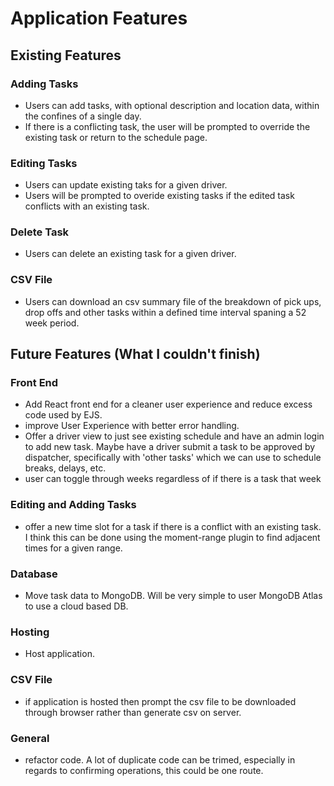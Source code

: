 # Application Features
  
  ## Existing Features

  ### Adding Tasks
  - Users can add tasks, with optional description and location data, within the confines of a single day.
  - If there is a conflicting task, the user will be prompted to override the existing task or return to the schedule page.

  ### Editing Tasks
  - Users can update existing taks for a given driver.
  - Users will be prompted to overide existing tasks if the edited task conflicts with an existing task.

  ### Delete Task
  - Users can delete an existing task for a given driver.

  ### CSV File 
  - Users can download an csv summary file of the breakdown of pick ups, drop offs and other tasks within a defined time interval spaning a 52 week period.

  ## Future Features (What I couldn't finish)

  ### Front End
  - Add React front end for a cleaner user experience and reduce excess code used by EJS.
  - improve User Experience with better error handling.
  - Offer a driver view to just see existing schedule and have an admin login to add new task. Maybe have a driver submit a task to be approved by dispatcher, specifically with 'other tasks' which we can use to schedule breaks, delays, etc.
  - user can toggle through weeks regardless of if there is a task that week

  ### Editing and Adding Tasks
  - offer a new time slot for a task if there is a conflict with an existing task. I think this can be done using the moment-range plugin to find adjacent times for a given range. 

  ### Database
  - Move task data to MongoDB. Will be very simple to user MongoDB Atlas to use a cloud based DB.

  ### Hosting
  - Host application. 

  ### CSV File
 - if application is hosted then prompt the csv file to be downloaded through browser rather than generate csv on server. 

 ### General
 - refactor code. A lot of duplicate code can be trimed, especially in regards to confirming operations, this could be one route.
